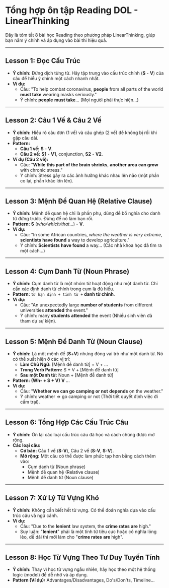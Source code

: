 # Tổng hợp ôn tập Reading DOL - LinearThinking

Đây là tóm tắt 8 bài học Reading theo phương pháp LinearThinking, giúp bạn nắm ý chính và áp dụng vào bài thi hiệu quả.

---

## Lesson 1: Đọc Cấu Trúc

*   **Ý chính:** Đừng dịch từng từ. Hãy tập trung vào cấu trúc chính (**S** - **V**) của câu để hiểu ý chính một cách nhanh nhất.
*   **Ví dụ:**
    *   Câu: "To help combat coronavirus, **people** from all parts of the world **must take** wearing masks seriously."
    *   Ý chính: **people** **must take**... (Mọi người phải thực hiện...)

---

## Lesson 2: Câu 1 Vế & Câu 2 Vế

*   **Ý chính:** Hiểu rõ câu đơn (1 vế) và câu ghép (2 vế) để không bị rối khi gặp câu dài.
*   **Pattern:**
    *   **Câu 1 vế:** **S** - **V**.
    *   **Câu 2 vế:** **S1** - **V1**, conjunction, **S2** - **V2**.
*   **Ví dụ (Câu 2 vế):**
    *   Câu: "**While** **this part of the brain** **shrinks**, **another area** **can grow** with chronic stress."
    *   Ý chính: Stress gây ra các ảnh hưởng khác nhau lên não (một phần co lại, phần khác lớn lên).

---

## Lesson 3: Mệnh Đề Quan Hệ (Relative Clause)

*   **Ý chính:** Mệnh đề quan hệ chỉ là phần phụ, dùng để bổ nghĩa cho danh từ đứng trước. Đừng để nó làm bạn rối.
*   **Pattern:** **S** (*who/which/that*...) - **V**.
*   **Ví dụ:**
    *   Câu: "In some African countries, *where the weather is very extreme*, **scientists** **have found** a way to develop agriculture."
    *   Ý chính: **Scientists** **have found** a way... (Các nhà khoa học đã tìm ra một cách...)

---

## Lesson 4: Cụm Danh Từ (Noun Phrase)

*   **Ý chính:** Cụm danh từ là một nhóm từ hoạt động như một danh từ. Chỉ cần xác định danh từ chính trong cụm là đủ hiểu.
*   **Pattern:** `từ hạn định + tính từ +` **danh từ chính**.
*   **Ví dụ:**
    *   Câu: "An unexpectedly large **number of students** from different universities **attended** the event."
    *   Ý chính: many **students** **attended** the event (Nhiều sinh viên đã tham dự sự kiện).

---

## Lesson 5: Mệnh Đề Danh Từ (Noun Clause)

*   **Ý chính:** Là một mệnh đề (**S**+**V**) nhưng đóng vai trò như một danh từ. Nó có thể xuất hiện ở các vị trí:
    *   **Làm Chủ Ngữ:** [Mệnh đề danh từ] + V + ...
    *   **Trong Verb Pattern:** S + V + [Mệnh đề danh từ]
    *   **Sau một Danh từ:** Noun + [Mệnh đề danh từ]
*   **Pattern:** **(Wh- + S + V)** **V** ...
*   **Ví dụ:**
    *   Câu: "**Whether we can go camping or not** **depends** on the weather."
    *   Ý chính: weather => go camping or not (Thời tiết quyết định việc đi cắm trại).

---

## Lesson 6: Tổng Hợp Các Cấu Trúc Câu

*   **Ý chính:** Ôn lại các loại cấu trúc câu đã học và cách chúng được mở rộng.
*   **Các loại câu:**
    *   **Cơ bản:** Câu 1 vế (**S**-**V**), Câu 2 vế (**S**-**V**, **S**-**V**).
    *   **Mở rộng:** Một câu có thể được làm phức tạp hơn bằng cách thêm vào:
        *   Cụm danh từ (Noun phrase)
        *   Mệnh đề quan hệ (Relative clause)
        *   Mệnh đề danh từ (Noun clause)

---

## Lesson 7: Xử Lý Từ Vựng Khó

*   **Ý chính:** Không cần biết hết từ vựng. Có thể đoán nghĩa dựa vào cấu trúc câu và ngữ cảnh.
*   **Ví dụ:**
    *   Câu: "Due to the **lenient** law system, the **crime rates** **are** high."
    *   Suy luận: "**lenient**" phải là một tính từ tiêu cực hoặc có nghĩa lỏng lẻo, dễ dãi thì mới làm cho "**crime rates** **are** high".

---

## Lesson 8: Học Từ Vựng Theo Tư Duy Tuyến Tính

*   **Ý chính:** Thay vì học từ vựng ngẫu nhiên, hãy học theo một hệ thống logic (model) để dễ nhớ và áp dụng.
*   **Pattern (Ví dụ):** Advantages/Disadvantages, Do's/Don'ts, Timeline...